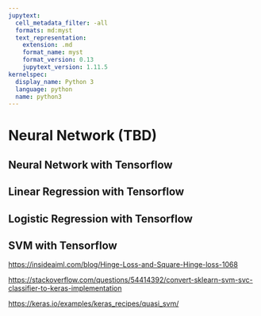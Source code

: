 ```yaml
---
jupytext:
  cell_metadata_filter: -all
  formats: md:myst
  text_representation:
    extension: .md
    format_name: myst
    format_version: 0.13
    jupytext_version: 1.11.5
kernelspec:
  display_name: Python 3
  language: python
  name: python3
---
```


# Neural Network (TBD)


## Neural Network with Tensorflow

## Linear Regression with Tensorflow

## Logistic Regression with Tensorflow

## SVM with Tensorflow

https://insideaiml.com/blog/Hinge-Loss-and-Square-Hinge-loss-1068

https://stackoverflow.com/questions/54414392/convert-sklearn-svm-svc-classifier-to-keras-implementation

https://keras.io/examples/keras_recipes/quasi_svm/





